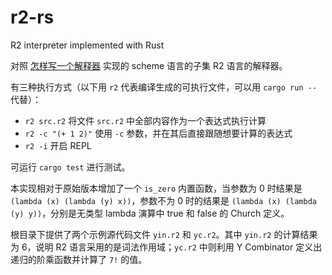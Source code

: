 # r2-rs
R2 interpreter implemented with Rust

对照 [怎样写一个解释器](http://www.yinwang.org/blog-cn/2012/08/01/interpreter) 实现的 scheme 语言的子集 R2 语言的解释器。

有三种执行方式（以下用 `r2` 代表编译生成的可执行文件，可以用 `cargo run --` 代替）：
- `r2 src.r2` 将文件 `src.r2` 中全部内容作为一个表达式执行计算
- `r2 -c "(+ 1 2)"` 使用 `-c` 参数，并在其后直接跟随想要计算的表达式
- `r2 -i` 开启 REPL

可运行 `cargo test` 进行测试。

本实现相对于原始版本增加了一个 `is_zero` 内置函数，当参数为 0 时结果是 `(lambda (x) (lambda (y) x))`，参数不为 0 时的结果是 `(lambda (x) (lambda (y) y))`，分别是无类型 lambda 演算中 true 和 false 的 Church 定义。

根目录下提供了两个示例源代码文件 `yin.r2` 和 `yc.r2`。其中 `yin.r2` 的计算结果为 6，说明 R2 语言采用的是词法作用域；`yc.r2` 中则利用 Y Combinator 定义出递归的阶乘函数并计算了 `7!` 的值。
